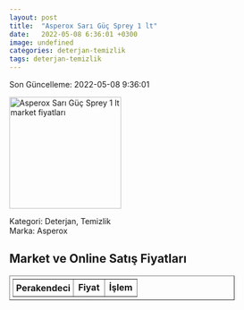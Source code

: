 ```yaml
---
layout: post
title:  "Asperox Sarı Güç Sprey 1 lt"
date:   2022-05-08 6:36:01 +0300
image: undefined
categories: deterjan-temizlik
tags: deterjan-temizlik
---
```


Son Güncelleme: 2022-05-08 9:36:01

<img src="undefined" width="200" alt="Asperox Sarı Güç Sprey 1 lt market fiyatları" />

Kategori: Deterjan, Temizlik
<br />
Marka: Asperox

<h2>Market ve Online Satış Fiyatları</h2>

<table border="1" style="padding: 5px;width:80%;">
  <tr>
    <td style="padding: 5px;"><strong>Perakendeci</strong></td>
    <td><strong>Fiyat</strong></td>
    <td><strong>İşlem</strong></td>
  </tr>
  
</table>
